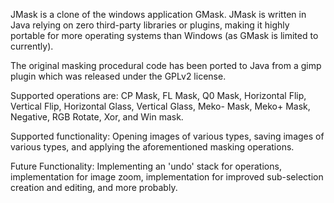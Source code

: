 JMask is a clone of the windows application GMask. JMask is written in Java relying on zero third-party libraries or plugins, making it highly portable for more operating systems than Windows (as GMask is limited to currently).

The original masking procedural code has been ported to Java from a gimp plugin which was released under the GPLv2 license.

Supported operations are:
CP Mask, FL Mask, Q0 Mask, Horizontal Flip, Vertical Flip, Horizontal Glass, Vertical Glass, Meko- Mask, Meko+ Mask, Negative, RGB Rotate, Xor, and Win mask.

Supported functionality:
Opening images of various types, saving images of various types, and applying the aforementioned masking operations.

Future Functionality:
Implementing an 'undo' stack for operations, implementation for image zoom, implementation for improved sub-selection creation and editing, and more probably.